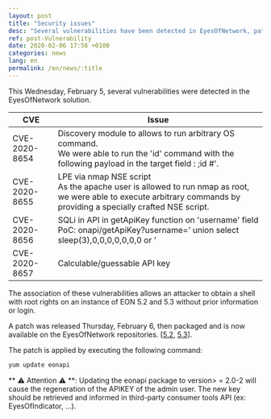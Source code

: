 ```yaml
---
layout: post
title: "Security issues"
desc: "Several vulnerabilities have been detected in EyesOfNetwork, patches are available."
ref: post-Vulnerability
date: 2020-02-06 17:58 +0100
categories: news
lang: en
permalink: /en/news/:title
---
```


This Wednesday, February 5, several vulnerabilities were detected in the EyesOfNetwork solution.

| CVE | Issue |
| --- | --- |
| CVE-2020-8654 | Discovery module to allows to run arbitrary OS command. <br>We were able to run the 'id' command with the following payload in the target field : ;id #'. |
| CVE-2020-8655 | LPE via nmap NSE script<br>As the apache user is allowed to run nmap as root, we were able to execute arbitrary commands by providing a specially crafted NSE script. |
| CVE-2020-8656 | SQLi in API in getApiKey function on 'username' field<br>PoC: onapi/getApiKey?username=' union select sleep(3),0,0,0,0,0,0,0 or ' |
| CVE-2020-8657 | Calculable/guessable API key |


The association of these vulnerabilities allows an attacker to obtain
a shell with root rights on an instance of EON 5.2 and 5.3 without
prior information or login.

A patch was released Thursday, February 6, then packaged and is now available on the EyesOfNetwork repositories. [[5.2](https://download.eyesofnetwork.com/repos/5.2/updates/), [5.3](https://download.eyesofnetwork.com/repos/5.3/updates/)].

The patch is applied by executing the following command:

```bash
yum update eonapi
```

** ⚠ Attention ⚠ **:
  Updating the eonapi package to version> = 2.0-2 will cause the
regeneration of the APIKEY of the admin user. The new key should
be retrieved and informed in third-party consumer tools
API (ex: EyesOfIndicator, ...).